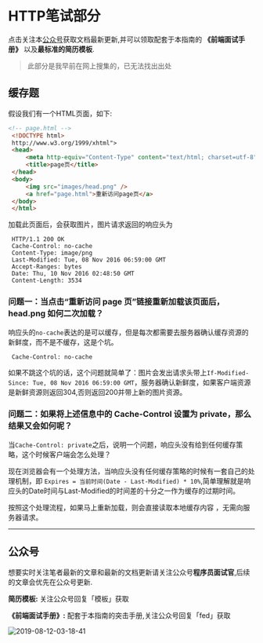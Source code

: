 # HTTP笔试部分

点击关注本[公众号](#公众号)获取文档最新更新,并可以领取配套于本指南的 **《前端面试手册》** 以及**最标准的简历模板**.

> 此部分是我早前在网上搜集的，已无法找出出处

## 缓存题

假设我们有一个HTML页面，如下:

```html
<!-- page.html -->
 <!DOCTYPE html>
 http://www.w3.org/1999/xhtml">
 <head>
     <meta http-equiv="Content-Type" content="text/html; charset=utf-8" />
     <title>page页</title>
 </head>
 <body>
     <img src="images/head.png" />
     <a href="page.html">重新访问page页</a>
 </body>
 </html>
```

加载此页面后，会获取图片，图片请求返回的响应头为

```http
 HTTP/1.1 200 OK
 Cache-Control: no-cache
 Content-Type: image/png
 Last-Modified: Tue, 08 Nov 2016 06:59:00 GMT
 Accept-Ranges: bytes
 Date: Thu, 10 Nov 2016 02:48:50 GMT
 Content-Length: 3534
```

### 问题一：当点击“重新访问 page 页”链接重新加载该页面后， head.png 如何二次加载？

响应头的`no-cache`表达的是可以缓存，但是每次都需要去服务器确认缓存资源的新鲜度，而不是不缓存，这是个坑。

```http
 Cache-Control: no-cache
```

如果不跳这个坑的话，这个问题就简单了：图片会发出请求头带上`If-Modified-Since: Tue, 08 Nov 2016 06:59:00 GMT`，服务器确认新鲜度，如果客户端资源是新鲜资源则返回304,否则返回200并带上新的图片资源。

### 问题二：如果将上述信息中的 Cache-Control 设置为 private，那么结果又会如何呢？

当`Cache-Control: private`之后，说明一个问题，响应头没有给到任何缓存策略，这个时候客户端会怎么处理？

现在浏览器会有一个处理方法，当响应头没有任何缓存策略的时候有一套自己的处理机制，即 `Expires = 当前时间(Date - Last-Modified) * 10%`,简单理解就是响应头的Date时间与Last-Modified的时间差的十分之一作为缓存的过期时间。

按照这个处理流程，如果马上重新加载，则会直接读取本地缓存内容
，无需向服务器请求。

---

## 公众号

想要实时关注笔者最新的文章和最新的文档更新请关注公众号**程序员面试官**,后续的文章会优先在公众号更新.

**简历模板:** 关注公众号回复「模板」获取

**《前端面试手册》:** 配套于本指南的突击手册,关注公众号回复「fed」获取

![2019-08-12-03-18-41]( https://xiaomuzhu-image.oss-cn-beijing.aliyuncs.com/d846f65d5025c4b6c4619662a0669503.png)
